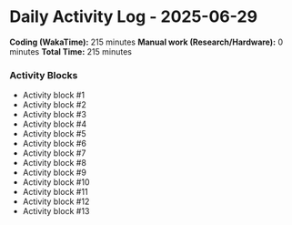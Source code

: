 # Daily Activity Log - 2025-06-29

**Coding (WakaTime):** 215 minutes
**Manual work (Research/Hardware):** 0 minutes
**Total Time:** 215 minutes

### Activity Blocks
- Activity block #1
- Activity block #2
- Activity block #3
- Activity block #4
- Activity block #5
- Activity block #6
- Activity block #7
- Activity block #8
- Activity block #9
- Activity block #10
- Activity block #11
- Activity block #12
- Activity block #13
